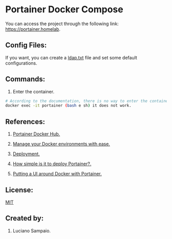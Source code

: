 # Portainer Docker Compose

You can access the project through the following link: https://portainer.homelab.

## Config Files:

If you want, you can create a [ldap.txt](help/ldap.txt "ldap.txt") file and set some default configurations.

## Commands:

1. Enter the container.

``` bash
# According to the documentation, there is no way to enter the container.
docker exec -it portainer (bash e sh) it does not work.
```

## References:

1. [Portainer Docker Hub.](https://hub.docker.com/r/portainer/portainer/ "Portainer Docker Hub")

1. [Manage your Docker environments with ease.](https://portainer.io/overview.html "Manage your Docker environments with ease")

1. [Deployment.](https://portainer.readthedocs.io/en/latest/deployment.html "Deployment")

1. [How simple is it to deploy Portainer?.](https://www.portainer.io/installation/ "How simple is it to deploy Portainer?")

1. [Putting a UI around Docker with Portainer.](https://www.youtube.com/watch?v=ZrEllmXDiwo/ "Putting a UI around Docker with Portainer")

## License:

[MIT](LICENSE "MIT License")

## Created by: 

1. Luciano Sampaio.
